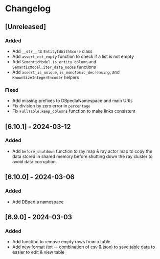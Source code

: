 # Changelog

## [Unreleased]

### Added

- Add `__str__` to `EntityIdWithScore` class
- Add `assert_not_empty` function to check if a list is not empty
- Add `SemanticModel.is_entity_column` and `SemanticModel.iter_data_nodes` functions
- Add `assert_is_unique`, `is_monotonic_decreasing`, and `KnownSizeIntegerEncoder` helpers

### Fixed

- Add missing prefixes to DBpediaNamespace and main URIs
- Fix division by zero error in `percentage`
- Fix `FullTable.keep_columns` function to make links consistent

## [6.10.1] - 2024-03-12

### Added

- Add `before_shutdown` function to ray map & ray actor map to copy the data stored in shared memory before shutting down the ray cluster to avoid data corruption.

## [6.10.0] - 2024-03-06

### Added

- Add DBpedia namespace

## [6.9.0] - 2024-03-03

### Added

- Add function to remove empty rows from a table
- Add new format (txt -- combination of csv & json) to save table data to easier to edit & view table
